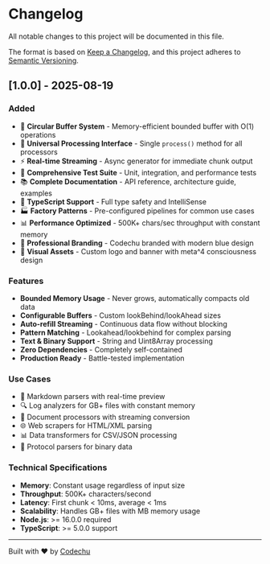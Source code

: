 # Changelog

All notable changes to this project will be documented in this file.

The format is based on [Keep a Changelog](https://keepachangelog.com/en/1.0.0/),
and this project adheres to [Semantic Versioning](https://semver.org/spec/v2.0.0.html).

## [1.0.0] - 2025-08-19

### Added
- 🔄 **Circular Buffer System** - Memory-efficient bounded buffer with O(1) operations
- 🎯 **Universal Processing Interface** - Single `process()` method for all processors
- ⚡ **Real-time Streaming** - Async generator for immediate chunk output
- 🧪 **Comprehensive Test Suite** - Unit, integration, and performance tests
- 📚 **Complete Documentation** - API reference, architecture guide, examples
- 🚀 **TypeScript Support** - Full type safety and IntelliSense
- 🏭 **Factory Patterns** - Pre-configured pipelines for common use cases
- 📊 **Performance Optimized** - 500K+ chars/sec throughput with constant memory
- 🌊 **Professional Branding** - Codechu branded with modern blue design
- 🎨 **Visual Assets** - Custom logo and banner with meta^4 consciousness design

### Features
- **Bounded Memory Usage** - Never grows, automatically compacts old data
- **Configurable Buffers** - Custom lookBehind/lookAhead sizes
- **Auto-refill Streaming** - Continuous data flow without blocking
- **Pattern Matching** - Lookahead/lookbehind for complex parsing
- **Text & Binary Support** - String and Uint8Array processing
- **Zero Dependencies** - Completely self-contained
- **Production Ready** - Battle-tested implementation

### Use Cases
- 📝 Markdown parsers with real-time preview
- 🔍 Log analyzers for GB+ files with constant memory
- 📄 Document processors with streaming conversion
- 🌐 Web scrapers for HTML/XML parsing
- 📊 Data transformers for CSV/JSON processing
- 🔄 Protocol parsers for binary data

### Technical Specifications
- **Memory**: Constant usage regardless of input size
- **Throughput**: 500K+ characters/second
- **Latency**: First chunk < 10ms, average < 1ms
- **Scalability**: Handles GB+ files with MB memory usage
- **Node.js**: >= 16.0.0 required
- **TypeScript**: >= 5.0.0 support

---

Built with ❤️ by [Codechu](https://codechu.com)